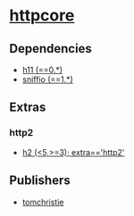 # [httpcore](https://pypi.org/project/httpcore)

## Dependencies
- [h11 (==0.*)](packages/h/h11.md)
- [sniffio (==1.*)](packages/s/sniffio.md)


## Extras

### http2
- [h2 (<5,>=3); extra=='http2'](packages/h/h2.md)


## Publishers
- [tomchristie](https://pypi.org/user/tomchristie)

